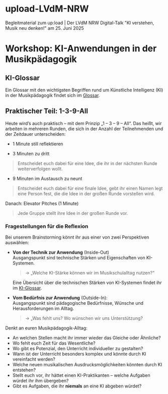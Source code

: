 # upload-LVdM-NRW
Begleitmaterial zum up:load | Der LVdM NRW Digital-Talk "KI verstehen, Musik neu denken!" am 25. Juni 2025

# Workshop: KI-Anwendungen in der Musikpädagogik

## KI-Glossar
Ein Glossar mit den wichtigsten Begriffen rund um Künstliche Intelligenz (KI) in der Musikpädagogik findet sich im [Glossar](glossar.md).


## Praktischer Teil: 1-3-9-All

Heute wird’s auch praktisch – mit dem Prinzip „1 – 3 – 9 – All“. Das heißt, wir arbeiten in mehreren Runden, die sich in der Anzahl der Teilnehmenden und der Zeitdauer unterscheiden:

- 1 Minute still reflektieren

- 3 Minuten zu dritt 
> Entscheidet euch dabei für eine Idee, die ihr in der nächsten Runde weiterverfolgen wollt.

- 9 Minuten im Austausch zu neunt
> Entscheidet euch dabei für eine finale Idee, gebt ihr einen Namen legt eine Person fest, die die Idee in der großen Runde vorstellen wird.

Danach: Elevator Pitches (1 Minute) 
> Jede Gruppe stellt ihre Idee in der großen Runde vor.

### Fragestellungen für die Reflexion
Bei unserem Brainstorming könnt ihr aus einer von zwei Perspektiven auswählen:

- **Von der Technik zur Anwendung** (Inside-Out)  
  Ausgangspunkt sind technische Stärken und Eigenschaften von KI-Systemen.  
  >→ „Welche KI-Stärke können wir im Musikschulalltag nutzen?“
  
  Eine Übersicht über die technischen Stärken von KI-Systemen findet ihr im [KI-Glossar](glossar.md).

- **Vom Bedürfnis zur Anwendung** (Outside-In):  
  Ausgangspunkt sind pädagogische Bedürfnisse, Wünsche und Herausforderungen im Alltag.  
  >→ „Was fehlt uns? Wo wünschen wir uns Unterstützung?
  
Denkt an euren Musikpädagogik-Alltag:  
- An welchen Stellen macht ihr immer wieder das Gleiche oder Ähnliche?  
- Wo fehlt euch Zeit für das Wesentliche?  
- Wo gibt es Potenzial, den Unterricht individueller zu gestalten?
- Wann ist der Unterricht besonders komplex und könnte durch KI vereinfacht werden?
- Welche neuen musikalischen Ausdrucksmöglichkeiten könnten durch KI entstehen?
- Stellt euch vor, ihr hättet einen KI-Praktikanten – welche Aufgaben würdet ihr ihm übergeben?  
- Gibt es Aufgaben, die ihr **niemals** an eine KI abgeben würdet?
